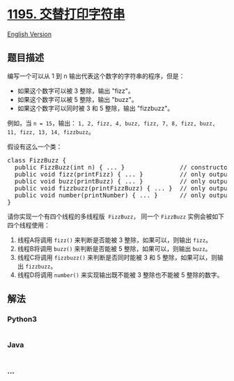 # [1195. 交替打印字符串](https://leetcode-cn.com/problems/fizz-buzz-multithreaded)

[English Version](/solution/1100-1199/1195.Fizz%20Buzz%20Multithreaded/README_EN.md)

## 题目描述
<!-- 这里写题目描述 -->
<p>编写一个可以从 1 到 n 输出代表这个数字的字符串的程序，但是：</p>

<ul>
	<li>如果这个数字可以被 3 整除，输出 &quot;fizz&quot;。</li>
	<li>如果这个数字可以被 5 整除，输出&nbsp;&quot;buzz&quot;。</li>
	<li>如果这个数字可以同时被 3 和 5 整除，输出 &quot;fizzbuzz&quot;。</li>
</ul>

<p>例如，当&nbsp;<code>n = 15</code>，输出：&nbsp;<code>1, 2, fizz, 4, buzz, fizz, 7, 8, fizz, buzz, 11, fizz, 13, 14, fizzbuzz</code>。</p>

<p>假设有这么一个类：</p>

<pre>class FizzBuzz {
&nbsp; public FizzBuzz(int n) { ... }&nbsp;              // constructor
  public void fizz(printFizz) { ... }          // only output &quot;fizz&quot;
  public void buzz(printBuzz) { ... }          // only output &quot;buzz&quot;
  public void fizzbuzz(printFizzBuzz) { ... }  // only output &quot;fizzbuzz&quot;
  public void number(printNumber) { ... }      // only output the numbers
}</pre>

<p>请你实现一个有四个线程的多线程版&nbsp;&nbsp;<code>FizzBuzz</code>，&nbsp;同一个&nbsp;<code>FizzBuzz</code>&nbsp;实例会被如下四个线程使用：</p>

<ol>
	<li>线程A将调用&nbsp;<code>fizz()</code>&nbsp;来判断是否能被 3 整除，如果可以，则输出&nbsp;<code>fizz</code>。</li>
	<li>线程B将调用&nbsp;<code>buzz()</code>&nbsp;来判断是否能被 5 整除，如果可以，则输出&nbsp;<code>buzz</code>。</li>
	<li>线程C将调用&nbsp;<code>fizzbuzz()</code>&nbsp;来判断是否同时能被 3 和 5 整除，如果可以，则输出&nbsp;<code>fizzbuzz</code>。</li>
	<li>线程D将调用&nbsp;<code>number()</code>&nbsp;来实现输出既不能被 3 整除也不能被 5 整除的数字。</li>
</ol>



## 解法
<!-- 这里可写通用的实现逻辑 -->


<!-- tabs:start -->

### **Python3**
<!-- 这里可写当前语言的特殊实现逻辑 -->

```python

```

### **Java**
<!-- 这里可写当前语言的特殊实现逻辑 -->

```java

```

### **...**
```

```

<!-- tabs:end -->